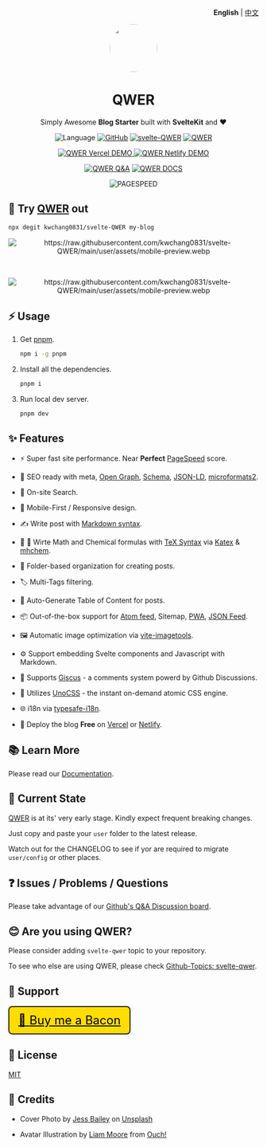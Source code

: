 <p align="right"><strong>English</strong> | <a href="https://github.com/kwchang0831/svelte-QWER/blob/main/README-zh.md">中文</a></p>

<p align="center">
<a href="https://svelte-qwer.vercel.app/" target="_blank"><img src=https://raw.githubusercontent.com/kwchang0831/svelte-QWER/main/user/assets/avatar.png width=96 hieght=96 style="border-radius: 9999px; object-fit: cover;" /></a>
</p>

<h1 align="center">QWER</h1>

<p align="center">
Simply Awesome <b>Blog Starter</b> built with <b>SvelteKit</b> and <b>❤</b>
</p>

<p align="center"><img src="https://img.shields.io/github/languages/top/kwchang0831/svelte-QWER?color=%23ff3e00&logo=Svelte" alt="Language" />
<a href="https://github.com/kwchang0831/svelte-QWER/blob/main/LICENSE"><img alt="GitHub" src="https://img.shields.io/github/license/kwchang0831/svelte-QWER" alt="License"></a>
<a href="https://github.com/kwchang0831/svelte-QWER/blob/main/CHANGELOG.md"><img src="https://img.shields.io/badge/CHANGELOG-svelte--QWER-lightgreen?logo=Keep a Changelog" alt="svelte-QWER"></a>
<a href="https://github.com/kwchang0831/svelte-QWER/blob/main/QWER/CHANGELOG.md"><img src="https://img.shields.io/badge/CHANGELOG-QWER-lightgreen?logo=Keep a Changelog" alt="QWER"></a></p>

<p align="center">
<a href="https://svelte-qwer.vercel.app/"><img src="https://img.shields.io/badge/🚀 DEMO-Vercel-informational?style=for-the-badge" alt="QWER Vercel DEMO">
</a><a href="https://svelte-qwer.netlify.app/"><img src="https://img.shields.io/badge/🚀 DEMO-Netlify-informational?style=for-the-badge" alt="QWER Netlify DEMO"></a>
</p>
<p align="center">
<a href="https://github.com/kwchang0831/svelte-QWER/discussions/categories/q-a"><img src="https://img.shields.io/badge/💬 Discussion-Q&A-informational?style=for-the-badge" alt="QWER Q&A"></a>
<a href="https://docs-svelte-qwer.vercel.app/"><img src="https://img.shields.io/badge/📝 Documentation-DOCS-informational?style=for-the-badge" alt="QWER DOCS"></a>
</p>

<p align="center"><img style="float:middle" width="auto" alt="PAGESPEED" src="https://raw.githubusercontent.com/gist/kwchang0831/acd18fa5e12de9be28a34617beffe5de/raw/metrics.pagespeed.svg"></p>

## 🎉 Try [QWER](https://github.com/kwchang0831/svelte-QWER/) out

```bash
npx degit kwchang0831/svelte-QWER my-blog
```

<p align="center"><img src="https://raw.githubusercontent.com/kwchang0831/svelte-QWER/main/user/assets/preview.webp" alt="https://raw.githubusercontent.com/kwchang0831/svelte-QWER/main/user/assets/mobile-preview.webp" /></p>
<br/>
<p align="center"><img src="https://raw.githubusercontent.com/kwchang0831/svelte-QWER/main/user/assets/mobile-preview.webp" alt="https://raw.githubusercontent.com/kwchang0831/svelte-QWER/main/user/assets/mobile-preview.webp" /></p>

## ⚡️ Usage

1. Get [pnpm](https://github.com/pnpm/pnpm).

   ```bash
   npm i -g pnpm
   ```

1. Install all the dependencies.

   ```bash
   pnpm i
   ```

1. Run local dev server.

   ```bash
   pnpm dev
   ```

## ✨ Features

- ⚡ Super fast site performance. Near **Perfect** [PageSpeed](https://pagespeed.web.dev/) score.

- 🤗 SEO ready with meta, [Open Graph](https://ogp.me/), [Schema](https://schema.org/), [JSON-LD](https://json-ld.org/), [microformats2](https://indieweb.org/microformats2).

- 🔎 On-site Search.

- 📱 Mobile-First / Responsive design.

- ✍️ Write post with [Markdown syntax](https://www.markdownguide.org/basic-syntax/).

- 🧮 🧪 Wirte Math and Chemical formulas with [TeX Syntax](https://www.math.brown.edu/johsilve/ReferenceCards/TeXRefCard.v1.5.pdf) via [Katex](https://katex.org/) & [mhchem](https://mhchem.github.io/MathJax-mhchem/).

- 📁 Folder-based organization for creating posts.

- 🏷️ Multi-Tags filtering.

- 📄 Auto-Generate Table of Content for posts.

- 📦 Out-of-the-box support for [Atom feed](https://validator.w3.org/feed/docs/atom.html), Sitemap, [PWA](https://web.dev/progressive-web-apps/), [JSON Feed](https://www.jsonfeed.org/).

- 🖼️ Automatic image optimization via [vite-imagetools](https://github.com/JonasKruckenberg/imagetools).

- ⚙️ Support embedding Svelte components and Javascript with Markdown.

- 💬 Supports [Giscus](https://github.com/giscus/giscus) - a comments system powerd by Github Discussions.

- 💄 Utilizes [UnoCSS](https://github.com/unocss/unocss) - the instant on-demand atomic CSS engine.

- 🌐 i18n via [typesafe-i18n](https://github.com/ivanhofer/typesafe-i18n).

- 🚀 Deploy the blog **Free** on [Vercel](https://vercel.com/) or [Netlify](https://Netlify.com/).

## 📚 Learn More

Please read our [Documentation](https://docs-svelte-qwer.vercel.app/).

## 👷 Current State

[QWER](https://github.com/kwchang0831/svelte-QWER) is at its' very early stage. Kindly expect frequent breaking changes.

Just copy and paste your `user` folder to the latest release.

Watch out for the CHANGELOG to see if yor are required to migrate `user/config` or other places.

## ❓ Issues / Problems / Questions

Please take advantage of our [Github's Q&A Discussion board](https://github.com/kwchang0831/svelte-QWER/discussions/categories/q-a).

## 😊 Are you using QWER?

Please consider adding `svelte-qwer` topic to your repository.

To see who else are using QWER, please check [Github-Topics: svelte-qwer](https://github.com/topics/svelte-qwer).

## 🎉 Support

<div class="flex" style="display:inline-block; font-size: 24px; --un-bg-opacity: 1; background-color: rgba(255, 221, 0); border-radius: 0.5rem; padding: 12px 18px; border: 2px solid;">
<a class="flex"  href="https://www.buymeacoffee.com/kwchang0831" style="color: black;" >
<span>🥓</span>
<span>Buy me a Bacon</span>
</a>
</div>

## 📝 License

[MIT](https://github.com/kwchang0831/svelte-QWER/blob/main/LICENSE)

## 🙏 Credits

- Cover Photo by <a href="https://unsplash.com/@jessbaileydesigns?utm_source=unsplash&utm_medium=referral&utm_content=creditCopyText">Jess Bailey</a> on <a href="https://unsplash.com/s/photos/note?utm_source=unsplash&utm_medium=referral&utm_content=creditCopyText">Unsplash</a>

- Avatar Illustration by <a href="https://icons8.com/illustrations/author/GrbQqWBEhaDS">Liam Moore</a> from <a href="https://icons8.com/illustrations">Ouch!</a>
